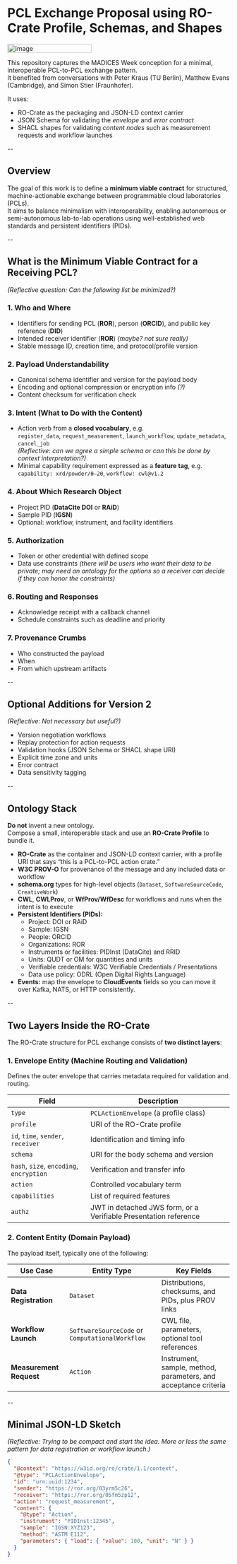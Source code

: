 # PCL Exchange Proposal using RO-Crate Profile, Schemas, and Shapes
<a href="https://github.com/htmdec/pcl-exchange" target="_blank" rel="noopener noreferrer">
  <img width="191" height="20" alt="image" src="https://github.com/user-attachments/assets/d7aafa45-ba2c-452a-adef-2132b839d49e" />
</a>



This repository captures the MADICES Week conception for a minimal, interoperable PCL-to-PCL exchange pattern.  
It benefited from conversations with Peter Kraus (TU Berlin), Matthew Evans (Cambridge), and Simon Stier (Fraunhofer).

It uses:

- RO-Crate as the packaging and JSON-LD context carrier  
- JSON Schema for validating the *envelope* and *error contract*  
- SHACL shapes for validating *content nodes* such as measurement requests and workflow launches  

--

## Overview

The goal of this work is to define a **minimum viable contract** for structured, machine-actionable exchange between programmable cloud laboratories (PCLs).  
It aims to balance minimalism with interoperability, enabling autonomous or semi-autonomous lab-to-lab operations using well-established web standards and persistent identifiers (PIDs).

--

## What is the Minimum Viable Contract for a Receiving PCL?

*(Reflective question: Can the following list be minimized?)*

### 1. Who and Where
- Identifiers for sending PCL (**ROR**), person (**ORCID**), and public key reference (**DID**)
- Intended receiver identifier (**ROR**) *(maybe? not sure really)*  
- Stable message ID, creation time, and protocol/profile version

### 2. Payload Understandability
- Canonical schema identifier and version for the payload body
- Encoding and optional compression or encryption info *(?)*
- Content checksum for verification check

### 3. Intent (What to Do with the Content)
- Action verb from a **closed vocabulary**, e.g.  
  `register_data`, `request_measurement`, `launch_workflow`, `update_metadata`, `cancel_job`  
  *(Reflective: can we agree a simple schema or can this be done by context interpretation?)*
- Minimal capability requirement expressed as a **feature tag**, e.g.  
  `capability: xrd/powder/θ–2θ`, `workflow: cwl@v1.2`

### 4. About Which Research Object
- Project PID (**DataCite DOI** or **RAiD**)
- Sample PID (**IGSN**)
- Optional: workflow, instrument, and facility identifiers

### 5. Authorization
- Token or other credential with defined scope
- Data use constraints *(there will be users who want their data to be private; may need an ontology for the options so a receiver can decide if they can honor the constraints)*

### 6. Routing and Responses
- Acknowledge receipt with a callback channel
- Schedule constraints such as deadline and priority

### 7. Provenance Crumbs
- Who constructed the payload
- When
- From which upstream artifacts

--

## Optional Additions for Version 2

*(Reflective: Not necessary but useful?)*

- Version negotiation workflows  
- Replay protection for action requests  
- Validation hooks (JSON Schema or SHACL shape URI)  
- Explicit time zone and units  
- Error contract  
- Data sensitivity tagging  

--

## Ontology Stack

**Do not** invent a new ontology.  
Compose a small, interoperable stack and use an **RO-Crate Profile** to bundle it.

- **RO-Crate** as the container and JSON-LD context carrier, with a profile URI that says “this is a PCL-to-PCL action crate.”
- **W3C PROV-O** for provenance of the message and any included data or workflow
- **schema.org** types for high-level objects (`Dataset`, `SoftwareSourceCode`, `CreativeWork`)
- **CWL**, **CWLProv**, or **WfProv/WfDesc** for workflows and runs when the intent is to execute
- **Persistent Identifiers (PIDs):**
  - Project: DOI or RAiD
  - Sample: IGSN
  - People: ORCID
  - Organizations: ROR
  - Instruments or facilities: PIDInst (DataCite) and RRID
  - Units: QUDT or OM for quantities and units
  - Verifiable credentials: W3C Verifiable Credentials / Presentations
  - Data use policy: ODRL (Open Digital Rights Language)
- **Events:** map the envelope to **CloudEvents** fields so you can move it over Kafka, NATS, or HTTP consistently.

--

## Two Layers Inside the RO-Crate

The RO-Crate structure for PCL exchange consists of **two distinct layers**:

### 1. Envelope Entity (Machine Routing and Validation)
Defines the outer envelope that carries metadata required for validation and routing.

| Field | Description |
|-----|----------|
| `type` | `PCLActionEnvelope` (a profile class) |
| `profile` | URI of the RO-Crate profile |
| `id`, `time`, `sender`, `receiver` | Identification and timing info |
| `schema` | URI for the body schema and version |
| `hash`, `size`, `encoding`, `encryption` | Verification and transfer info |
| `action` | Controlled vocabulary term |
| `capabilities` | List of required features |
| `authz` | JWT in detached JWS form, or a Verifiable Presentation reference |

### 2. Content Entity (Domain Payload)
The payload itself, typically one of the following:

| Use Case | Entity Type | Key Fields |
|--------|----------|--------|
| **Data Registration** | `Dataset` | Distributions, checksums, and PIDs, plus PROV links |
| **Workflow Launch** | `SoftwareSourceCode` or `ComputationalWorkflow` | CWL file, parameters, optional tool references |
| **Measurement Request** | `Action` | Instrument, sample, method, parameters, and acceptance criteria |

--

## Minimal JSON-LD Sketch

*(Reflective: Trying to be compact and start the idea. More or less the same pattern for data registration or workflow launch.)*

```json
{
  "@context": "https://w3id.org/ro/crate/1.1/context",
  "@type": "PCLActionEnvelope",
  "id": "urn:uuid:1234",
  "sender": "https://ror.org/03yrm5c26",
  "receiver": "https://ror.org/05fm5zp12",
  "action": "request_measurement",
  "content": {
    "@type": "Action",
    "instrument": "PIDInst:12345",
    "sample": "IGSN:XYZ123",
    "method": "ASTM E112",
    "parameters": { "load": { "value": 100, "unit": "N" } }
  }
}
